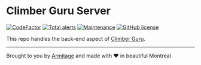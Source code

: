 # Climber Guru Server

[![CodeFactor](https://www.codefactor.io/repository/github/armitage35/climber.guru-api/badge)](https://www.codefactor.io/repository/github/armitage35/climber.guru-api)
[![Total alerts](https://img.shields.io/lgtm/alerts/g/Armitage35/climber.guru-api.svg?logo=lgtm&logoWidth=18)](https://lgtm.com/projects/g/Armitage35/climber.guru-api/alerts/)
[![Maintenance](https://img.shields.io/badge/Maintained%3F-yes-green.svg)](https://github.com/Armitage35/climber.guru-api/graphs/commit-activity)
[![GitHub license](https://img.shields.io/github/license/Naereen/StrapDown.js.svg)](https://github.com/Armitage35/climber.guru-api/blob/dev/LICENSE)

This repo handles the back-end aspect of [Climber Guru](https://climber.guru).

----
Brought to you by [Armitage](https://armitageweb.net) and made with :heart: in beautiful Montreal
